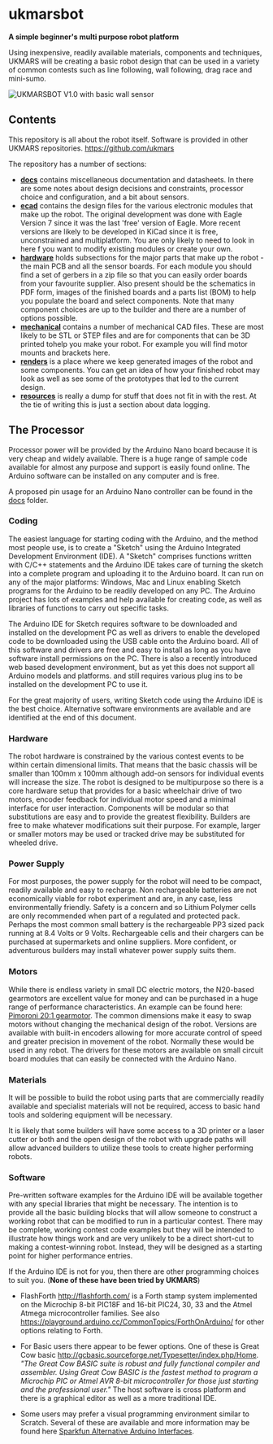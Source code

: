 # ukmarsbot

__A simple beginner's multi purpose robot platform__

Using inexpensive, readily available materials, components and techniques, UKMARS will be creating a basic robot design that can be used in a variety of common contests such as line following, wall following, drag race and mini-sumo.

![UKMARSBOT V1.0 with basic wall sensor](https://github.com/ukmars/ukmarsbot/blob/master/renders/ukmarsbot-600x526.png)

## Contents

This repository is all about the robot itself. Software is provided in other UKMARS repositories. https://github.com/ukmars

The repository has a number of sections:

 - [__docs__](docs) contains miscellaneous documentation and datasheets. In there are some notes about design decisions and constraints, processor choice and configuration, and a bit about sensors.
 - [__ecad__](ecad) contains the design files for the various electronic modules that make up the robot. The original development was done with Eagle Version 7 since it was the last 'free' version of Eagle. More recent versions are likely to be developed in KiCad since it is free, unconstrained and multiplatform. You are only likely to need to look in here f you want to modify existing modules or create your own.
 - [__hardware__](hardware) holds subsections for the major parts that make up the robot - the main PCB and all the sensor boards. For each module you should find a set of gerbers in a zip file so that you can easily order boards from your favourite supplier. Also present should be the schematics in PDF form, images of the finished boards and a parts list (BOM) to help you populate the board and select components. Note that many component choices are up to the builder and there are a number of options possible.
 - [__mechanical__](mechanical) contains a number of mechanical CAD files. These are most likely to be STL or STEP files  and are for components that can be 3D printed tohelp you make your robot. For example you will find motor mounts and brackets here.
 - [__renders__](renders) is a place where we keep generated images of the robot and some components. You can get an idea of how your finished robot may look as well as see some of the prototypes that led to the current design.
 - [__resources__](resources) is really a dump for stuff that does not fit in with the rest. At the tie of writing this is just a section about data logging.

## The Processor
Processor power will be provided by the Arduino Nano board because it is very cheap and widely available. There is a huge range of sample code available for almost any purpose and support is easily found online. The Arduino software can be installed on any computer and is free.

A proposed pin usage for an Arduino Nano controller can be found in the [docs](docs) folder.

### Coding
The easiest language for starting coding with the Arduino, and the method most people use, is to create a  "Sketch" using the Arduino Integrated Development Environment (IDE). A "Sketch" comprises functions written with C/C++ statements and the Arduino IDE takes care of turning the sketch into a complete program and uploading it to the Arduino board. It can run on any of the major platforms: Windows, Mac and Linux enabling Sketch programs for the Arduino to be readily developed on any PC. The Arduino project has lots of examples and help available for creating code, as well as libraries of functions to carry out specific tasks.

The Arduino IDE for Sketch requires software to be downloaded and installed on the development PC as well as drivers to enable the developed code to be downloaded using the USB cable onto the Arduino board. All of this software and drivers are free and easy to install as long as you have software install permissions on the PC.
There is also a recently introduced web based development environment, but as yet this does not support all Arduino models and platforms. and still requires various plug ins to be installed on the development PC to use it.

For the great majority of users, writing Sketch code using the Arduino IDE is the best choice. Alternative software environments are available and are identified at the end of this document.

### Hardware

The robot hardware is constrained by the various contest events to be within certain dimensional limits. That means that the basic chassis will be smaller than 100mm x 100mm although add-on sensors for individual events will increase the size. The robot is designed to be multipurpose so there is a core hardware setup that provides for a basic wheelchair drive of two motors, encoder feedback for individual motor speed and a minimal interface for user interaction. Components will be modular so that substitutions are easy and to provide the greatest flexibility. Builders are free to make whatever modifications suit their purpose. For example, larger or smaller motors may be used or tracked drive may be substituted for wheeled drive.

### Power Supply

For most purposes, the power supply for the robot will need to be compact, readily available and easy to recharge. Non rechargeable batteries are not economically viable for robot experiment and are, in any case, less environmentally friendly. Safety is a concern and so Lithium Polymer cells are only recommended when part of a regulated and protected pack. Perhaps the most common small battery is the rechargeable PP3 sized pack running at 8.4 Volts or 9 Volts. Rechargeable cells and their chargers can be purchased at supermarkets and online suppliers. More confident, or adventurous builders may install whatever power supply suits them.

### Motors

While there is endless variety in small DC electric motors, the N20-based gearmotors are excellent value for money and can be purchased in a huge range of performance characteristics. An example can be found here: [Pimoroni 20:1 gearmotor](https://shop.pimoroni.com/products/micro-metal-gearmotor-extended-back-shaft?variant=32587847050). The common dimensions make it easy to swap motors without changing the mechanical design of the robot. Versions are available with built-in encoders allowing for more accurate control of speed and greater precision in movement of the robot. Normally these would be used in any robot. The drivers for these motors are available on small circuit board modules that can easily be connected with the Arduino Nano.

### Materials

It will be possible to build the robot using parts that are commercially readily available and specialist materials will not be required, access to basic hand tools and soldering equipment will be necessary.

It is likely that some builders will have some access to a 3D printer or a laser cutter or both and the open design of the robot with upgrade paths will allow advanced builders to utilize these tools to create higher performing robots.

### Software

Pre-written software examples for the Arduino IDE will be available together with any special libraries that might be necessary. The intention is to provide all the basic building blocks that will allow someone to construct a working robot that can be modified to run in a particular contest. There may be complete, working contest code examples but they will be intended to illustrate how things work and are very unlikely to be a direct short-cut to making a contest-winning robot. Instead, they will be designed as a starting point for higher performance entries.

If the Arduino IDE is not for you, then there are other programming choices to suit you. (__None of these have been tried by UKMARS__)

* FlashForth http://flashforth.com/ is a Forth stamp system implemented on the Microchip 8-bit PIC18F and 16-bit PIC24, 30, 33 and the Atmel Atmega microcontroller families. See also https://playground.arduino.cc/CommonTopics/ForthOnArduino/ for other options relating to Forth.

* For Basic users there appear to be fewer options. One of these is Great Cow basic http://gcbasic.sourceforge.net/Typesetter/index.php/Home. _"The  Great Cow BASIC suite is robust and fully functional compiler and assembler.   Using Great Cow BASIC is the fastest method to program a Microchip PIC or Atmel AVR 8-bit microcontroller for those just starting and the professional user."_  The host software is cross platform and there is a graphical editor as well as a more traditional IDE.

* Some users may prefer a visual programming environment similar to Scratch. Several of these are available and more information may be found here [Sparkfun Alternative Arduino Interfaces](https://learn.sparkfun.com/tutorials/alternative-arduino-interfaces/all).
